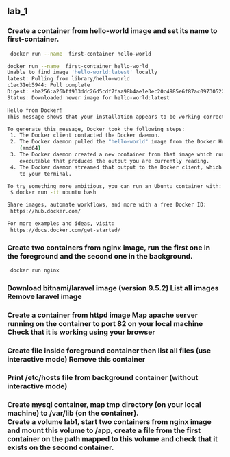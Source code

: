 ## lab_1

### Create a container from hello-world image and set its name to first-container.

```bash
 docker run --name  first-container hello-world
```

```bash
docker run --name  first-container hello-world                           
Unable to find image 'hello-world:latest' locally
latest: Pulling from library/hello-world
c1ec31eb5944: Pull complete 
Digest: sha256:a26bff933ddc26d5cdf7faa98b4ae1e3ec20c4985e6f87ac0973052224d24302
Status: Downloaded newer image for hello-world:latest

Hello from Docker!
This message shows that your installation appears to be working correctly.

To generate this message, Docker took the following steps:
 1. The Docker client contacted the Docker daemon.
 2. The Docker daemon pulled the "hello-world" image from the Docker Hub.
    (amd64)
 3. The Docker daemon created a new container from that image which runs the
    executable that produces the output you are currently reading.
 4. The Docker daemon streamed that output to the Docker client, which sent it
    to your terminal.

To try something more ambitious, you can run an Ubuntu container with:
 $ docker run -it ubuntu bash

Share images, automate workflows, and more with a free Docker ID:
 https://hub.docker.com/

For more examples and ideas, visit:
 https://docs.docker.com/get-started/
```



### Create two containers from nginx image, run the first one in the foreground and the second one in the background.
 	
   ```bash
    docker run nginx  
   ```
   


### Download bitnami/laravel image (version 9.5.2) List all images Remove laravel image 
 
### Create a container from httpd image  Map apache server running on the container to port 82 on your local machine Check that it is working using your browser
 
### Create file inside foreground container then list all files (use interactive mode) Remove this container 

### Print /etc/hosts file from background container (without interactive mode)
 
### Create mysql container, map tmp directory (on your local machine) to /var/lib (on the container).<br/>Create a volume lab1, start two containers from nginx image and mount this volume to /app, create a file from the first container on the path mapped to this volume and check that it exists on the second container. 